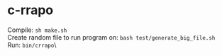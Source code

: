 # c-rrapo #
Compile: `sh make.sh`\
Create random file to run program on: `bash test/generate_big_file.sh`\
Run: `bin/crrapo`\
